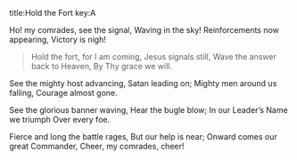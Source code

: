 title:Hold the Fort
key:A

Ho! my comrades, see the signal, 
Waving in the sky!
Reinforcements now appearing, 
Victory is nigh!

>Hold the fort, for I am coming,
Jesus signals still,
Wave the answer back to Heaven, 
By Thy grace we will. 

See the mighty host advancing,
Satan leading on;
Mighty men around us falling,
Courage almost gone.

See the glorious banner waving, 
Hear the bugle blow;
In our Leader’s Name we triumph 
Over every foe.

Fierce and long the battle rages, 
But our help is near;
Onward comes our great Commander, 
Cheer, my comrades, cheer!

